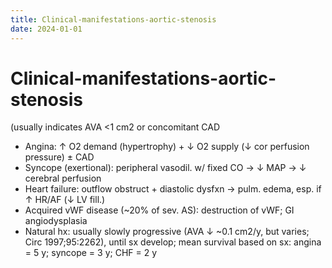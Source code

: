 ```yaml
---
title: Clinical-manifestations-aortic-stenosis
date: 2024-01-01
---
```


# Clinical-manifestations-aortic-stenosis

(usually indicates AVA <1 cm2 or concomitant CAD

- Angina: ↑ O2 demand (hypertrophy) + ↓ O2 supply (↓ cor perfusion pressure) ± CAD
- Syncope (exertional): peripheral vasodil. w/ fixed CO → ↓ MAP → ↓ cerebral perfusion
- Heart failure: outflow obstruct + diastolic dysfxn → pulm. edema, esp. if ↑ HR/AF (↓ LV fill.)
- Acquired vWF disease (~20% of sev. AS): destruction of vWF; GI angiodysplasia
- Natural hx: usually slowly progressive (AVA ↓ ~0.1 cm2/y, but varies; Circ 1997;95:2262), until sx develop; mean survival based on sx: angina = 5 y; syncope = 3 y; CHF = 2 y
